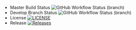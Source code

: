 * Master Build Status ![GitHub Workflow Status (branch)](https://img.shields.io/github/actions/workflow/status/Shvoruk/reports.group9/main.yml?branch=master)
* Develop Branch Status ![GitHub Workflow Status (branch)](https://img.shields.io/github/actions/workflow/status/Shvoruk/reports.group9/main.yml?branch=develop)
* License [![LICENSE](https://img.shields.io/github/license/Shvoruk/reports.group9.svg?style=flat-square)](https://github.com/Shvoruk/reports.group9/blob/master/LICENSE)
* Release [![Releases](https://img.shields.io/github/release/Shvoruk/reports.group9/all.svg?style=flat-square)](https://github.com/Shvoruk/reports.group9/releases)